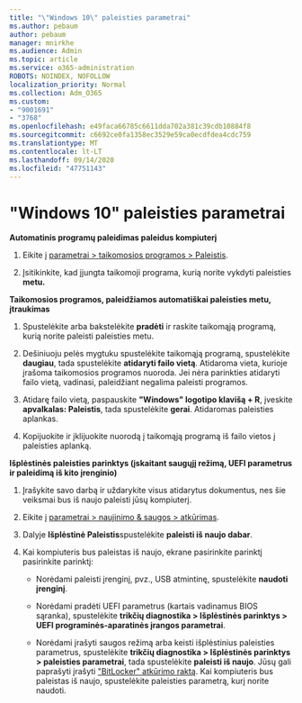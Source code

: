 ```yaml
---
title: "\"Windows 10\" paleisties parametrai"
ms.author: pebaum
author: pebaum
manager: mnirkhe
ms.audience: Admin
ms.topic: article
ms.service: o365-administration
ROBOTS: NOINDEX, NOFOLLOW
localization_priority: Normal
ms.collection: Adm_O365
ms.custom:
- "9001691"
- "3768"
ms.openlocfilehash: e49faca66785c6611dda702a381c39cdb10884f8
ms.sourcegitcommit: c6692ce0fa1358ec3529e59ca0ecdfdea4cdc759
ms.translationtype: MT
ms.contentlocale: lt-LT
ms.lasthandoff: 09/14/2020
ms.locfileid: "47751143"
---
```

# <a name="startup-settings-in-windows-10"></a>"Windows 10" paleisties parametrai

**Automatinis programų paleidimas paleidus kompiuterį**

1. Eikite į [parametrai > taikomosios programos > Paleistis](ms-settings:startupapps?activationSource=GetHelp).

2. Įsitikinkite, kad įjungta taikomoji programa, kurią norite vykdyti paleisties **metu.**

**Taikomosios programos, paleidžiamos automatiškai paleisties metu, įtraukimas**

1. Spustelėkite arba bakstelėkite **pradėti** ir raskite taikomąją programą, kurią norite paleisti paleisties metu.

2. Dešiniuoju pelės mygtuku spustelėkite taikomąją programą, spustelėkite **daugiau**, tada spustelėkite **atidaryti failo vietą**. Atidaroma vieta, kurioje įrašoma taikomosios programos nuoroda. Jei nėra parinkties atidaryti failo vietą, vadinasi, paleidžiant negalima paleisti programos.

3. Atidarę failo vietą, paspauskite **"Windows" logotipo klavišą + R**, įveskite **apvalkalas: Paleistis**, tada spustelėkite **gerai**. Atidaromas paleisties aplankas.

4. Kopijuokite ir įklijuokite nuorodą į taikomąją programą iš failo vietos į paleisties aplanką.

**Išplėstinės paleisties parinktys (įskaitant saugųjį režimą, UEFI parametrus ir paleidimą iš kito įrenginio)**

1. Įrašykite savo darbą ir uždarykite visus atidarytus dokumentus, nes šie veiksmai bus iš naujo paleisti jūsų kompiuterį.

2. Eikite į [parametrai > naujinimo & saugos > atkūrimas](ms-settings:recovery?activationSource=GetHelp).

3. Dalyje **Išplėstinė Paleistis**spustelėkite **paleisti iš naujo dabar**. 

4. Kai kompiuteris bus paleistas iš naujo, ekrane pasirinkite parinktį pasirinkite parinktį:

    - Norėdami paleisti įrenginį, pvz., USB atmintinę, spustelėkite **naudoti įrenginį**.

    - Norėdami pradėti UEFI parametrus (kartais vadinamus BIOS sąranka), spustelėkite **trikčių diagnostika > Išplėstinės parinktys > UEFI programinės-aparatinės įrangos parametrai**. 

    - Norėdami įrašyti saugos režimą arba keisti išplėstinius paleisties parametrus, spustelėkite **trikčių diagnostika > Išplėstinės parinktys > paleisties parametrai**, tada spustelėkite **paleisti iš naujo**. Jūsų gali paprašyti įrašyti ["BitLocker" atkūrimo raktą](https://support.microsoft.com/help/4026181/windows-10-find-my-bitlocker-recovery-key). Kai kompiuteris bus paleistas iš naujo, spustelėkite paleisties parametrą, kurį norite naudoti.